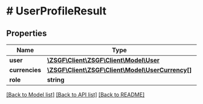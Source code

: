 # # UserProfileResult

## Properties

Name | Type | Description | Notes
------------ | ------------- | ------------- | -------------
**user** | [**\ZSGF\Client\ZSGF\Client\Model\User**](User.md) |  | [optional]
**currencies** | [**\ZSGF\Client\ZSGF\Client\Model\UserCurrency[]**](UserCurrency.md) |  | [optional]
**role** | **string** |  | [optional]

[[Back to Model list]](../../README.md#models) [[Back to API list]](../../README.md#endpoints) [[Back to README]](../../README.md)
